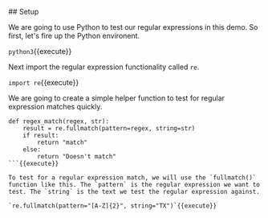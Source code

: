 

## Setup

We are going to use Python to test our regular expressions in this demo. So first, let's fire up the Python environent. 

`python3`{{execute}}

Next import the regular expression functionality called `re`. 

`import re`{{execute}}

We are going to create a simple helper function to test for regular expression matches quickly. 

```
def regex_match(regex, str):
    result = re.fullmatch(pattern=regex, string=str)
    if result:
        return "match"
    else:
        return "Doesn't match"
```{{execute}}

To test for a regular expression match, we will use the `fullmatch()` function like this. The `pattern` is the regular expression we want to test. The `string` is the text we test the regular expression against. 

`re.fullmatch(pattern="[A-Z]{2}", string="TX")`{{execute}}